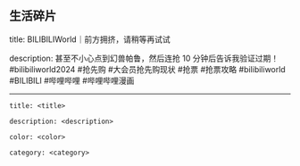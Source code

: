 ## 生活碎片

title: BILIBILIWorld｜前方拥挤，请稍等再试试

description: 甚至不小心点到幻兽帕鲁，然后连抢 10 分钟后告诉我验证过期！ ​#bilibiliworld2024 #抢先购 #大会员抢先购现状 #抢票​ #抢票攻略 #bilibiliworld #BILIBILI #哔哩哔哩 #哔哩哔哩漫画​

---

```text
title: <title>

description: <description>

color: <color>

category: <category>
```
